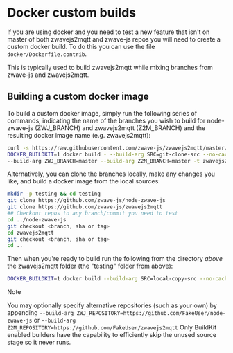 # Docker custom builds

If you are using docker and you need to test a new feature that isn't on master of both zwavejs2mqtt and zwave-js repos you will need to create a custom docker build. To do this you can use the file `docker/Dockerfile.contrib`.

This is typically used to build zwavejs2mqtt while mixing branches from zwave-js and zwavejs2mqtt.

## Building a custom docker image

To build a custom docker image, simply run the following series of commands, indicating the name of the branches you wish to build for node-zwave-js (ZWJ_BRANCH) and zwavejs2mqtt (Z2M_BRANCH) and the resulting docker image name (e.g. zwavejs2mqtt):

```bash
curl -s https://raw.githubusercontent.com/zwave-js/zwavejs2mqtt/master/docker/Dockerfile.contrib | \
DOCKER_BUILDKIT=1 docker build - --build-arg SRC=git-clone-src --no-cache \
--build-arg ZWJ_BRANCH=master --build-arg Z2M_BRANCH=master -t zwavejs2mqtt
```

Alternatively, you can clone the branches locally, make any changes you like, and build a docker image from the local sources:

```bash
mkdir -p testing && cd testing
git clone https://github.com/zwave-js/node-zwave-js
git clone https://github.com/zwave-js/zwavejs2mqtt
## Checkout repos to any branch/commit you need to test
cd ../node-zwave-js
git checkout <branch, sha or tag>
cd zwavejs2mqtt
git checkout <branch, sha or tag>
cd ..
```

Then when you're ready to build run the following from the directory *above* the zwavejs2mqtt folder (the "testing" folder from above):

```bash
DOCKER_BUILDKIT=1 docker build --build-arg SRC=local-copy-src --no-cache -f zwavejs2mqtt/docker/Dockerfile.contrib -t zwavejs2mqtt .
```

> [!NOTE]
> You may optionally specify alternative repositories (such as your own) by appending
> `--build-arg ZWJ_REPOSITORY=https://github.com/FakeUser/node-zwave-js` or
> `--build-arg Z2M_REPOSITORY=https://github.com/FakeUser/zwavejs2mqtt`
> Only BuildKit enabled builders have the capability to efficiently skip the unused source stage so it never runs.
